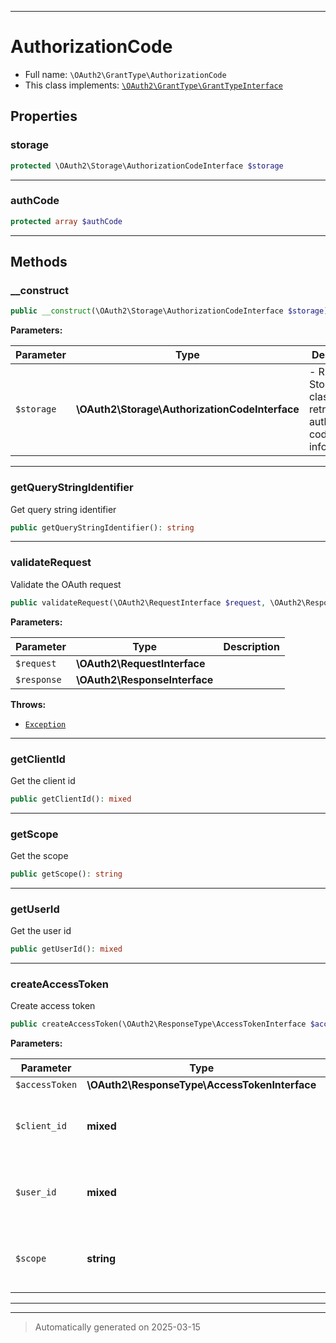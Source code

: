 ***

# AuthorizationCode





* Full name: `\OAuth2\GrantType\AuthorizationCode`
* This class implements:
[`\OAuth2\GrantType\GrantTypeInterface`](./GrantTypeInterface.md)



## Properties


### storage



```php
protected \OAuth2\Storage\AuthorizationCodeInterface $storage
```






***

### authCode



```php
protected array $authCode
```






***

## Methods


### __construct



```php
public __construct(\OAuth2\Storage\AuthorizationCodeInterface $storage): mixed
```








**Parameters:**

| Parameter | Type | Description |
|-----------|------|-------------|
| `$storage` | **\OAuth2\Storage\AuthorizationCodeInterface** | - REQUIRED Storage class for retrieving authorization code information |





***

### getQueryStringIdentifier

Get query string identifier

```php
public getQueryStringIdentifier(): string
```












***

### validateRequest

Validate the OAuth request

```php
public validateRequest(\OAuth2\RequestInterface $request, \OAuth2\ResponseInterface $response): bool
```








**Parameters:**

| Parameter | Type | Description |
|-----------|------|-------------|
| `$request` | **\OAuth2\RequestInterface** |  |
| `$response` | **\OAuth2\ResponseInterface** |  |




**Throws:**

- [`Exception`](../../Exception.md)



***

### getClientId

Get the client id

```php
public getClientId(): mixed
```












***

### getScope

Get the scope

```php
public getScope(): string
```












***

### getUserId

Get the user id

```php
public getUserId(): mixed
```












***

### createAccessToken

Create access token

```php
public createAccessToken(\OAuth2\ResponseType\AccessTokenInterface $accessToken, mixed $client_id, mixed $user_id, string $scope): array
```








**Parameters:**

| Parameter | Type | Description |
|-----------|------|-------------|
| `$accessToken` | **\OAuth2\ResponseType\AccessTokenInterface** |  |
| `$client_id` | **mixed** | - client identifier related to the access token. |
| `$user_id` | **mixed** | - user id associated with the access token |
| `$scope` | **string** | - scopes to be stored in space-separated string. |





***


***
> Automatically generated on 2025-03-15
